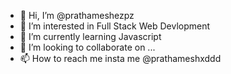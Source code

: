 - 👋 Hi, I’m @prathameshezpz
- 👀 I’m interested in Full Stack Web Devlopment  
- 🌱 I’m currently learning Javascript
- 💞️ I’m looking to collaborate on ...
- 📫 How to reach me insta me @prathameshxddd

<!---
prathameshezpz/prathameshezpz is a ✨ special ✨ repository because its `README.md` (this file) appears on your GitHub profile.
You can click the Preview link to take a look at your changes.
--->
